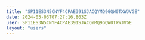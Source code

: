 ```yaml
---
title: "SP11ES3N5CNYF4CPAE391SJACQYMQ9GQW0TXWJVGE"
date: 2024-05-03T07:27:16.803Z
user: SP11ES3N5CNYF4CPAE391SJACQYMQ9GQW0TXWJVGE
layout: "users"
---
```

    